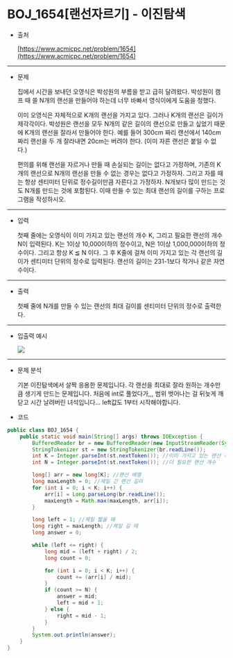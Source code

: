 # BOJ_1654[랜선자르기]  - 이진탐색

-   출처
    
    [https://www.acmicpc.net/problem/1654](https://www.acmicpc.net/problem/1654)

---

-   문제
    
    집에서 시간을 보내던 오영식은 박성원의 부름을 받고 급히 달려왔다. 박성원이 캠프 때 쓸 N개의 랜선을 만들어야 하는데 너무 바빠서 영식이에게 도움을 청했다.
    
    이미 오영식은 자체적으로 K개의 랜선을 가지고 있다. 그러나 K개의 랜선은 길이가 제각각이다. 박성원은 랜선을 모두 N개의 같은 길이의 랜선으로 만들고 싶었기 때문에 K개의 랜선을 잘라서 만들어야 한다. 예를 들어 300cm 짜리 랜선에서 140cm 짜리 랜선을 두 개 잘라내면 20cm는 버려야 한다. (이미 자른 랜선은 붙일 수 없다.)
    
    편의를 위해 랜선을 자르거나 만들 때 손실되는 길이는 없다고 가정하며, 기존의 K개의 랜선으로 N개의 랜선을 만들 수 없는 경우는 없다고 가정하자. 그리고 자를 때는 항상 센티미터 단위로 정수길이만큼 자른다고 가정하자. N개보다 많이 만드는 것도 N개를 만드는 것에 포함된다. 이때 만들 수 있는 최대 랜선의 길이를 구하는 프로그램을 작성하시오.
    
---

-   입력
    
    첫째 줄에는 오영식이 이미 가지고 있는 랜선의 개수 K, 그리고 필요한 랜선의 개수 N이 입력된다. K는 1이상 10,000이하의 정수이고, N은 1이상 1,000,000이하의 정수이다. 그리고 항상 K ≦ N 이다. 그 후 K줄에 걸쳐 이미 가지고 있는 각 랜선의 길이가 센티미터 단위의 정수로 입력된다. 랜선의 길이는 231\-1보다 작거나 같은 자연수이다.
    
---

-   출력
    
    첫째 줄에 N개를 만들 수 있는 랜선의 최대 길이를 센티미터 단위의 정수로 출력한다.
    
---

-   입출력 예시
    
    ![](https://img1.daumcdn.net/thumb/R1280x0/?scode=mtistory2&fname=https%3A%2F%2Fblog.kakaocdn.net%2Fdn%2FuL0u8%2FbtsdQdL9lN2%2FeCu8ex2XkYkI4MG1VWeq31%2Fimg.png)
    
---

-   문제 분석
    
    기본 이진탐색에서 살짝 응용한 문제입니다. 각 랜선을 최대로 잘라 원하는 개수만큼 생기게 만드는 문제입니다. 처음에 int로 풀었다가,,, 범위 벗어나는 걸 뒤늦게 깨닫고 시간 날려버린 녀석입니다... left값도 1부터 시작해야합니다.
    
-   코드
    
``` java
public class BOJ_1654 {
    public static void main(String[] args) throws IOException {
        BufferedReader br = new BufferedReader(new InputStreamReader(System.in));
        StringTokenizer st = new StringTokenizer(br.readLine());
        int K = Integer.parseInt(st.nextToken()); //이미 가지고 있는 랜선 개수
        int N = Integer.parseInt(st.nextToken()); //더 필요한 랜선 개수

        long[] arr = new long[K]; //랜선 배열
        long maxLength = 0; //제일 긴 랜선 길이
        for (int i = 0; i < K; i++) {
            arr[i] = Long.parseLong(br.readLine());
            maxLength = Math.max(maxLength, arr[i]);
        }

        long left = 1; //제일 짧을 때
        long right = maxLength; //제일 길 때
        long answer = 0;

        while (left <= right) {
            long mid = (left + right) / 2;
            long count = 0;

            for (int i = 0; i < K; i++) {
                count += (arr[i] / mid);
            }
            if (count >= N) {
                answer = mid;
                left = mid + 1;
            } else {
                right = mid - 1;
            }
        }
        System.out.println(answer);
    }
}
```